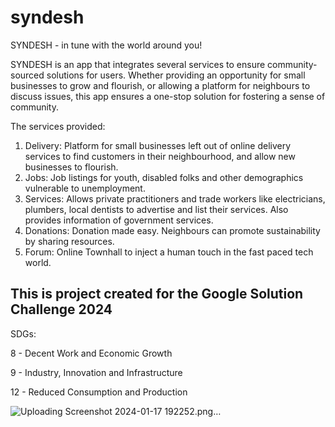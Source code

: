 # syndesh

SYNDESH - in tune with the world around you!

SYNDESH is an app that integrates several services to ensure community-sourced solutions for users. Whether providing an opportunity for small businesses to grow and flourish, or allowing a platform for neighbours to discuss issues, this app ensures a one-stop solution for fostering a sense of community. 

The services provided:

1. Delivery: Platform for small businesses left out of online delivery services to find customers in their neighbourhood, and allow new businesses to flourish.
2. Jobs: Job listings for youth, disabled folks and other demographics vulnerable to unemployment.
3. Services: Allows private practitioners and trade workers like electricians, plumbers, local dentists to advertise and list their services. Also provides information of government services.
4. Donations: Donation made easy. Neighbours can promote sustainability by sharing resources.
5. Forum: Online Townhall to inject a human touch in the fast paced tech world.

## This is project created for the Google Solution Challenge 2024

SDGs: 

8 - Decent Work and Economic Growth

9 - Industry, Innovation and Infrastructure

12 - Reduced Consumption and Production

![Uploading Screenshot 2024-01-17 192252.png…]()

